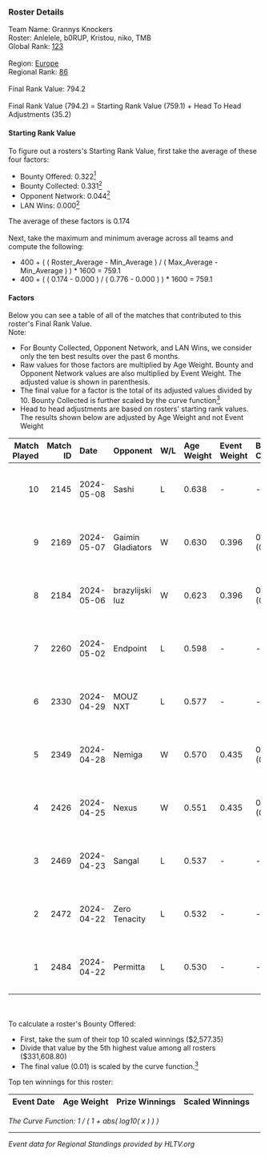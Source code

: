 ### Roster Details<br />
Team Name: Grannys Knockers<br />
Roster: Anlelele, b0RUP, Kristou, niko, TMB<br />
Global Rank: [123](../standings_global.md)<br />
<br />
Region: [Europe]( ../standings_europe.md)<br />
Regional Rank: [86]( ../standings_europe.md)<br />
<br />
Final Rank Value:  794.2<br />
<br />
Final Rank Value (794.2) = Starting Rank Value (759.1) + Head To Head Adjustments (35.2)<br />

#### Starting Rank Value<br />
To figure out a rosters's Starting Rank Value, first take the average of these four factors:<br />
- Bounty Offered: 0.322[<sup>1</sup>](#table2)
- Bounty Collected: 0.331[<sup>2</sup>](#table1)
- Opponent Network: 0.044[<sup>2</sup>](#table1)
- LAN Wins: 0.000[<sup>2</sup>](#table1)

The average of these factors is 0.174<br />
<br />
Next, take the maximum and minimum average across all teams and compute the following:<br />
- 400 + ( ( Roster_Average - Min_Average ) / ( Max_Average - Min_Average ) ) * 1600 = 759.1
- 400 + ( ( 0.174 - 0.000 ) / ( 0.776 - 0.000 ) ) * 1600 = 759.1


#### Factors<br />
Below you can see a table of all of the matches that contributed to this roster's Final Rank Value.<br />
Note:<br />

- For Bounty Collected, Opponent Network, and LAN Wins, we consider only the ten best results over the past 6 months.
- Raw values for those factors are multiplied by Age Weight. Bounty and Opponent Network values are also multiplied by Event Weight. The adjusted value is shown in parenthesis.
- The final value for a factor is the total of its adjusted values divided by 10. Bounty Collected is further scaled by the curve function[<sup>3</sup>](#curveFunction)
- Head to head adjustments are based on rosters' starting rank values. The results shown below are adjusted by Age Weight and not Event Weight
<span id="table1"></span><br />


| Match Played | Match ID | Date       | Opponent          | W/L | Age Weight | Event Weight | Bounty Collected | Opponent Network | LAN Wins  | H2H Adj. | Roster                              |
| -: | -: | :- | :- | :- | :- | :- | :- | :- | :- | -: | :- |
|           10 |     2145 | 2024-05-08 | Sashi             | L   | 0.638      | -            | -                | -                | -         |    -1.72 | Anlelele, b0RUP, Kristou, niko, TMB |
|            9 |     2169 | 2024-05-07 | Gaimin Gladiators | W   | 0.630      | 0.396        | 0.040 (0.010)    | 0.363 (0.091)    | 0 (0.000) |    15.68 | Anlelele, b0RUP, Kristou, niko, TMB |
|            8 |     2184 | 2024-05-06 | brazylijski luz   | W   | 0.623      | 0.396        | 0.008 (0.002)    | 0.264 (0.065)    | 0 (0.000) |    11.86 | Anlelele, b0RUP, Kristou, niko, TMB |
|            7 |     2260 | 2024-05-02 | Endpoint          | L   | 0.598      | -            | -                | -                | -         |    -5.67 | Anlelele, b0RUP, Kristou, niko, TMB |
|            6 |     2330 | 2024-04-29 | MOUZ NXT          | L   | 0.577      | -            | -                | -                | -         |    -3.37 | b0RUP, Kristou, niko, refrezh, TMB  |
|            5 |     2349 | 2024-04-28 | Nemiga            | W   | 0.570      | 0.435        | 0.322 (0.080)    | 0.698 (0.173)    | 0 (0.000) |    16.26 | b0RUP, Kristou, niko, refrezh, TMB  |
|            4 |     2426 | 2024-04-25 | Nexus             | W   | 0.551      | 0.435        | 0.014 (0.003)    | 0.465 (0.111)    | 0 (0.000) |    10.71 | b0RUP, Kristou, niko, refrezh, TMB  |
|            3 |     2469 | 2024-04-23 | Sangal            | L   | 0.537      | -            | -                | -                | -         |    -2.00 | Anlelele, b0RUP, Kristou, niko, TMB |
|            2 |     2472 | 2024-04-22 | Zero Tenacity     | L   | 0.532      | -            | -                | -                | -         |    -2.38 | b0RUP, Kristou, niko, refrezh, TMB  |
|            1 |     2484 | 2024-04-22 | Permitta          | L   | 0.530      | -            | -                | -                | -         |    -4.20 | b0RUP, Kristou, niko, refrezh, TMB  |

<br />
<span id="table2"></span><br />
To calculate a roster's Bounty Offered:<br />

- First, take the sum of their top 10 scaled winnings ($2,577.35)
- Divide that value by the 5th highest value among all rosters ($331,608.80)
- The final value (0.01) is scaled by the curve function.[<sup>3</sup>](#curveFunction)

Top ten winnings for this roster:<br />

| Event Date | Age Weight | Prize Winnings | Scaled Winnings |
| :- | -: | :- | :- |


<span id="curveFunction"></span>_The Curve Function: 1 / ( 1 + abs( log10( x ) ) )_<br />

---
_Event data for Regional Standings provided by HLTV.org_<br />
